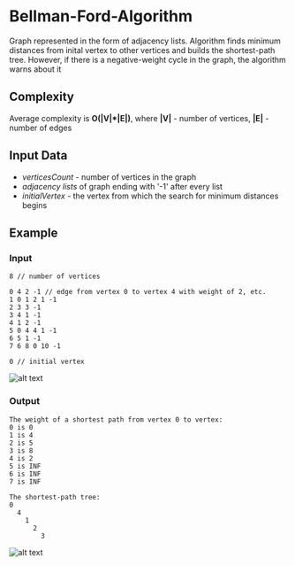 # Bellman-Ford-Algorithm
Graph represented in the form of adjacency lists.
Algorithm finds minimum distances from inital vertex to other vertices and builds the shortest-path tree.
However, if there is a negative-weight cycle in the graph, the algorithm warns about it

## Complexity
Average complexity is **O(|V|*|E|)**, where **|V|** - number of vertices, **|E|** - number of edges

## Input Data
* *verticesCount* - number of vertices in the graph
* *adjacency lists* of graph ending with '-1' after every list
* *initialVertex* - the vertex from which the search for minimum distances begins

## Example
### Input
```
8 // number of vertices

0 4 2 -1 // edge from vertex 0 to vertex 4 with weight of 2, etc.
1 0 1 2 1 -1
2 3 3 -1
3 4 1 -1
4 1 2 -1
5 0 4 4 1 -1
6 5 1 -1
7 6 8 0 10 -1

0 // initial vertex
```
![alt text](https://i.ibb.co/H7phsHk/Graph.png)
### Output
```
The weight of a shortest path from vertex 0 to vertex:
0 is 0
1 is 4
2 is 5
3 is 8
4 is 2
5 is INF
6 is INF
7 is INF

The shortest-path tree:
0
  4
    1
      2
        3
```
![alt text](https://i.ibb.co/3SyV5b5/Tree.png)
